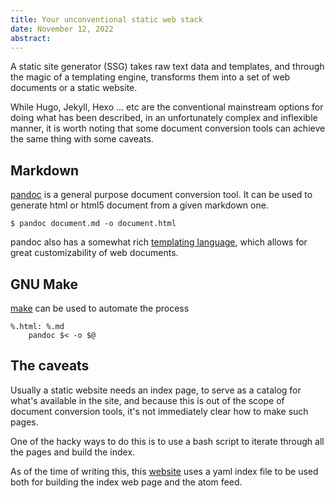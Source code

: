 ```yaml
---
title: Your unconventional static web stack
date: November 12, 2022
abstract: 
---
```


A static site generator (SSG) takes raw text data and templates, and through the magic of a templating engine, transforms them into a set of web documents or a static website.

While Hugo, Jekyll, Hexo ... etc are the conventional mainstream options for doing what has been described, in an unfortunately complex and inflexible manner, it is worth noting that some document conversion tools can achieve the same thing with some caveats.

## Markdown
[pandoc](https://pandoc.org) is a general purpose document conversion tool. It can be used to generate html or html5 document from a given markdown one.

```
$ pandoc document.md -o document.html
```

pandoc also has a somewhat rich [templating language](https://pandoc.org/MANUAL.html#template-syntax), which allows for great customizability of web documents.

## GNU Make
[make](https://www.gnu.org/software/make/) can be used to automate the process
```
%.html: %.md
	pandoc $< -o $@
```

## The caveats
Usually a static website needs an index page, to serve as a catalog for what's available in the site, and because this is out of the scope of document conversion tools, it's not immediately clear how to make such pages.

One of the hacky ways to do this is to use a bash script to iterate through all the pages and build the index.

As of the time of writing this, this [website](https://github.com/blocr/www) uses a yaml index file to be used both for building the index web page and the atom feed.
